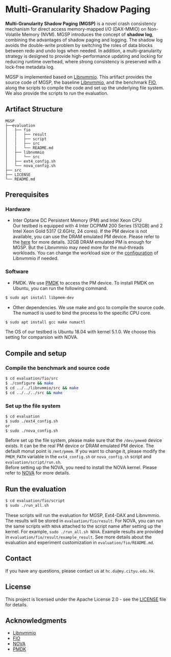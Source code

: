 # Multi-Granularity Shadow Paging

**Multi-Granularity Shadow Paging (MGSP)** is a novel crash consistency mechanism for direct access memory-mapped I/O (DAX-MMIO) on Non-Volatile Memory (NVM). MGSP introduces the concept of **shadow log**, combining the advantages of shadow paging and logging. The shadow log avoids the double-write problem by switching the roles of data blocks between redo and undo logs when needed. In addition, a multi-granularity strategy is designed to provide high-performance updating and locking for reducing runtime overhead, where strong consistency is preserved with a lock-free metadata log. 

MGSP is implemented based on [Libnvmmio](https://www.usenix.org/conference/atc20/presentation/choi). This artifact provides the source code of MGSP, the baseline [Libnvmmio](https://www.usenix.org/conference/atc20/presentation/choi), and the benchmark [FIO](https://github.com/axboe/fio), along the scripts to compile the code and set up the underlying file system. We also provide the scripts to run the evaluation.

## Artifact Structure
```
MGSP
├──evaluation
│   ├── fio
│   │   ├── result
│   |   ├── script
│   │   ├── src
│   |   └── README.md
│   ├── libnvmmio
│   │   └── src
│   ├── ext4_config.sh
│   └── nova_config.sh
├── src
├── LICENSE
└── README.md
```
## Prerequisites
### Hardware
* Inter Optane DC Persistent Memory (PM) and Intel Xeon CPU  
Our testbed is equipped with 4 Inter DCPMM 200 Series (512GB) and 2 Intel Xeon Gold 5317 (2.6GHz, 24 cores). If the PM device is not available, you can use the DRAM emulated PM device. Please refer to the [here](https://www.intel.com/content/www/us/en/developer/articles/training/how-to-emulate-persistent-memory-on-an-intel-architecture-server.html) for more details. 32GB DRAM emulated PM is enough for MGSP. But the Libnvmmio may need more for the mul-threads workloads. You can change the workload size or the [configuration](evaluation/libnvmmio/src/config.h) of Libnvmmio if needed. 
### Software
* PMDK. We use [PMDK](https://pmem.io/pmdk/) to access the PM device. To install PMDK on Ubuntu, you can run the following command.
```bash
$ sudo apt install libpmem-dev
```
* Other dependencies. We use make and gcc to compile the source code. The numactl is used to bind the process to the specific CPU core.
```bash
$ sudo apt install gcc make numactl
```
The OS of our testbed is Ubuntu 18.04 with kernel 5.1.0. We choose this setting for comparsion with NOVA. 
## Compile and setup
### Compile the benchmark and source code
```bash
$ cd evaluation/fio/src
$ ./configure && make
$ cd ../../libnvmmio/src && make
$ cd ../../../src && make
```
### Set up the file system
```bash
$ cd evaluation
$ sudo ./ext4_config.sh
or 
$ sudo ./nova_config.sh
```  

Before set up the file system, please make sure that the ```/dev/pmem0``` device exists. It can be the real PM device or DRAM emulated PM device. The default monut point is ```/mnt/pmem```. If you want to change it, please modify the ```PMEM_PATH``` variable in the ```ext4_config.sh``` or ```nova_config.sh``` script and ```evaluation/script/run.sh```.  
Before setting up the NOVA, you need to install the NOVA kernel. Please refer to [NOVA](https://www.github.com/NVSL/linux-nova) for more details.

## Run the evaluation
```bash
$ cd evaluation/fio/script
$ sudo ./run_all.sh
```

These scripts will run the evaluation for MGSP, Ext4-DAX and Libnvmmio. The results will be stored in ```evaluation/fio/result```. For NOVA, you can run the same scripts with ```NOVA``` attached to the script name after setting up the kernel. For example, ```sudo ./run_all.sh NOVA```. Example results are provided in ```evaluation/fio/result/example_result```. See more details about the evaluation and experiment customization in ```evaluation/fio/README.md```.

## Contact
If you have any questions, please contact us at ```hc.du@my.cityu.edu.hk```.

## License
This project is licensed under the Apache License 2.0 - see the [LICENSE](LICENSE) file for details.

## Acknowledgments
* [Libnvmmio](https://www.usenix.org/conference/atc20/presentation/choi)
* [FIO](https://github.com/axboe/fio)
* [NOVA](https://www.github.com/NVSL/linux-nova)
* [PMDK](https://pmem.io/pmdk/)
